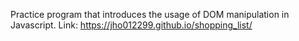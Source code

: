 Practice program that introduces the usage of DOM manipulation in Javascript. 
Link: https://jho012299.github.io/shopping_list/
